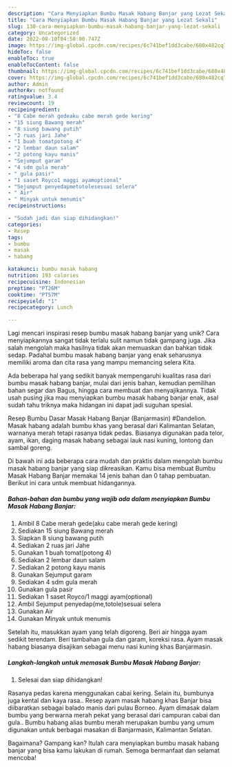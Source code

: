 ```yaml
---
description: "Cara Menyiapkan Bumbu Masak Habang Banjar yang Lezat Sekali"
title: "Cara Menyiapkan Bumbu Masak Habang Banjar yang Lezat Sekali"
slug: 130-cara-menyiapkan-bumbu-masak-habang-banjar-yang-lezat-sekali
category: Uncategorized
date: 2022-08-10T04:58:00.747Z
image: https://img-global.cpcdn.com/recipes/6c741bef1dd3cabe/680x482cq70/bumbu-masak-habang-banjar-foto-resep-utama.jpg
hideToc: false
enableToc: true
enableTocContent: false
thumbnail: https://img-global.cpcdn.com/recipes/6c741bef1dd3cabe/680x482cq70/bumbu-masak-habang-banjar-foto-resep-utama.jpg
cover: https://img-global.cpcdn.com/recipes/6c741bef1dd3cabe/680x482cq70/bumbu-masak-habang-banjar-foto-resep-utama.jpg
author: Admin
authorAv: notfound
ratingvalue: 3.4
reviewcount: 19
recipeingredient:
- "8 Cabe merah gedeaku cabe merah gede kering"
- "15 siung Bawang merah"
- "8 siung bawang putih"
- "2 ruas jari Jahe"
- "1 buah tomatpotong 4"
- "2 lembar daun salam"
- "2 potong kayu manis"
- "Sejumput garam"
- "4 sdm gula merah"
- " gula pasir"
- "1 saset Royco1 maggi ayamoptional"
- "Sejumput penyedapmetotolesesuai selera"
- " Air"
- " Minyak untuk menumis"
recipeinstructions:

- "Sudah jadi dan siap dihidangkan!"
categories:
- Resep
tags:
- bumbu
- masak
- habang

katakunci: bumbu masak habang 
nutrition: 193 calories
recipecuisine: Indonesian
preptime: "PT26M"
cooktime: "PT57M"
recipeyield: "1"
recipecategory: Lunch

---
```





Lagi mencari inspirasi resep bumbu masak habang banjar yang unik? Cara menyiapkannya sangat tidak terlalu sulit namun tidak gampang juga. Jika salah mengolah maka hasilnya tidak akan memuaskan dan bahkan tidak sedap. Padahal bumbu masak habang banjar yang enak seharusnya memiliki aroma dan cita rasa yang mampu memancing selera Kita.





Ada beberapa hal yang sedikit banyak mempengaruhi kualitas rasa dari bumbu masak habang banjar, mulai dari jenis bahan, kemudian pemilihan bahan segar dan Bagus, hingga cara membuat dan menyajikannya. Tidak usah pusing jika mau menyiapkan bumbu masak habang banjar enak,      asal sudah tahu triknya maka hidangan ini dapat jadi suguhan spesial.














Resep Bumbu Dasar Masak Habang Banjar (Banjarmasin) #Dandelion. Masak habang adalah bumbu khas yang berasal dari Kalimantan Selatan, warnanya merah tetapi rasanya tidak pedas. Biasanya digunakan pada telor, ayam, ikan, daging masak habang sebagai lauk nasi kuning, lontong dan sambal goreng.






Di bawah ini ada beberapa cara mudah dan praktis dalam mengolah bumbu masak habang banjar yang siap dikreasikan. Kamu bisa membuat Bumbu Masak Habang Banjar memakai 14 jenis bahan dan 0 tahap pembuatan. Berikut ini cara untuk membuat hidangannya.

<!--inarticleads1-->

##### Bahan-bahan dan bumbu yang wajib ada dalam menyiapkan Bumbu Masak Habang Banjar:

1. Ambil 8 Cabe merah gede(aku cabe merah gede kering)
1. Sediakan 15 siung Bawang merah
1. Siapkan 8 siung bawang putih
1. Sediakan 2 ruas jari Jahe
1. Gunakan 1 buah tomat(potong 4)
1. Sediakan 2 lembar daun salam
1. Sediakan 2 potong kayu manis
1. Gunakan Sejumput garam
1. Sediakan 4 sdm gula merah
1. Gunakan  gula pasir
1. Sediakan 1 saset Royco/1 maggi ayam(optional)
1. Ambil Sejumput penyedap(me,totole)sesuai selera
1. Gunakan  Air
1. Gunakan  Minyak untuk menumis


Setelah itu, masukkan ayam yang telah digoreng. Beri air hingga ayam sedikit terendam. Beri tambahan gula dan garam, koreksi rasa. Ayam masak habang biasanya disajikan sebagai menu nasi kuning khas Banjarmasin. 

<!--inarticleads2-->

##### Langkah-langkah untuk memasak Bumbu Masak Habang Banjar:


1. Selesai dan siap dihidangkan!

Rasanya pedas karena menggunakan cabai kering. Selain itu, bumbunya juga kental dan kaya rasa.. Resep ayam masak habang khas Banjar bisa diibaratkan sebagai balado manis dari pulau Borneo. Ayam dimasak dalam bumbu yang berwarna merah pekat yang berasal dari campuran cabai dan gula.. Bumbu habang alias bumbu merah merupakan bumbu yang umum digunakan untuk berbagai masakan di Banjarmasin, Kalimantan Selatan. 

Bagaimana? Gampang kan? Itulah cara menyiapkan bumbu masak habang banjar yang bisa kamu lakukan di rumah. Semoga bermanfaat dan selamat mencoba!
